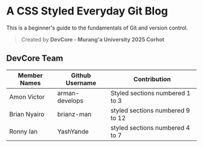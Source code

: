 # A CSS Styled Everyday Git Blog

This is a beginner's guide to the fundamentals of Git and version control.

>Created by **DevCore - Murang'a University 2025 Corhot**

## DevCore Team
| Member Names | Github Username | Contribution |
|--------------|-----------------|--------------|
| Amon Victor   | arman-develops   | Styled sections numbered 1 to 3 |
|Brian Nyairo | brianz-man | styled sections numbered 9 to 12|
|Ronny Ian | YashYande | styled sections numbered 4 to 7|


